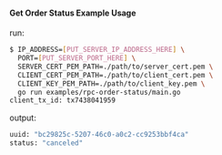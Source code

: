 #### Get Order Status Example Usage

run:
```bash
$ IP_ADDRESS=[PUT_SERVER_IP_ADDRESS_HERE] \
  PORT=[PUT_SERVER_PORT_HERE] \
  SERVER_CERT_PEM_PATH=./path/to/server_cert.pem \
  CLIENT_CERT_PEM_PATH=./path/to/client_cert.pem \
  CLIENT_KEY_PEM_PATH=./path/to/client_key.pem \
  go run examples/rpc-order-status/main.go
client_tx_id: tx7438041959
```

output:
```bash
uuid: "bc29825c-5207-46c0-a0c2-cc9253bbf4ca"
status: "canceled"
```
